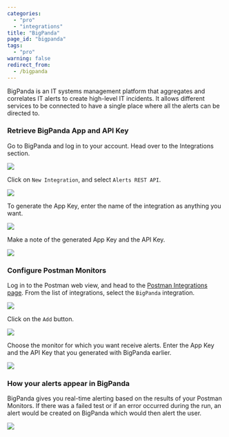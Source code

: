 ```yaml
---
categories:
  - "pro"
  - "integrations"
title: "BigPanda"
page_id: "bigpanda"
tags: 
  - "pro"
warning: false
redirect_from:
  - /bigpanda
---
```


BigPanda is an IT systems management platform that aggregates and correlates IT alerts to create high-level IT incidents. It allows different services to be connected to have a single place where all the alerts can be directed to.

### Retrieve BigPanda App and API Key

Go to BigPanda and log in to your account. Head over to the Integrations section.

![](https://s3.amazonaws.com/postman-static-getpostman-com/postman-docs/58834801.png)

Click on `New Integration`, and select `Alerts REST API`.

![](https://s3.amazonaws.com/postman-static-getpostman-com/postman-docs/58834897.png)

To generate the App Key, enter the name of the integration as anything you want.

![](https://s3.amazonaws.com/postman-static-getpostman-com/postman-docs/58834937.png)

Make a note of the generated App Key and the API Key.

![](https://s3.amazonaws.com/postman-static-getpostman-com/postman-docs/58835014.png)

### Configure Postman Monitors

Log in to the Postman web view, and head to the [Postman Integrations page](https://app.getpostman.com/dashboard/integrations). From the list of integrations, select the `BigPanda` integration.

![](https://s3.amazonaws.com/postman-static-getpostman-com/postman-docs/58835084.png)

Click on the `Add` button.

![](https://s3.amazonaws.com/postman-static-getpostman-com/postman-docs/58834855.png)

Choose the monitor for which you want receive alerts. Enter the App Key and the API Key that you generated with BigPanda earlier.

![](https://s3.amazonaws.com/postman-static-getpostman-com/postman-docs/58835169.png)

### How your alerts appear in BigPanda

BigPanda gives you real-time alerting based on the results of your Postman Monitors. If there was a failed test or if an error occurred during the run, an alert would be created on BigPanda which would then alert the user.

![](https://s3.amazonaws.com/postman-static-getpostman-com/postman-docs/58835364.png)
